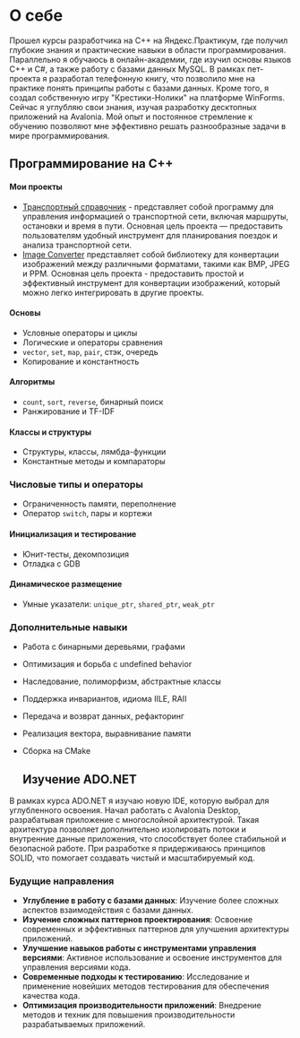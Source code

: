 # О себе
Прошел курсы разработчика на C++ на Яндекс.Практикум, где получил глубокие знания и практические навыки в области программирования. Параллельно я обучаюсь в онлайн-академии, где изучил основы языков C++ и C#, а также работу с базами данных MySQL. В рамках пет-проекта я разработал телефонную книгу, что позволило мне на практике понять принципы работы с базами данных. Кроме того, я создал собственную игру "Крестики-Нолики" на платформе WinForms. Сейчас я углубляю свои знания, изучая разработку десктопных приложений на Avalonia. Мой опыт и постоянное стремление к обучению позволяют мне эффективно решать разнообразные задачи в мире программирования.

## Программирование на C++
#### Мои проекты
- [Транспортный справочник](https://github.com/77Kimi77/TransportCatalogue.git) - представляет собой программу для управления информацией о транспортной сети, включая маршруты, остановки и время в пути.
  Основная цель проекта — предоставить пользователям удобный инструмент для планирования поездок и анализа транспортной сети.
- [Image Converter](https://github.com/77Kimi77/cpp-image-converter.git) представляет собой библиотеку для конвертации изображений между различными форматами, такими как BMP, JPEG и PPM.
  Основная цель проекта - предоставить простой и эффективный инструмент для конвертации изображений, который можно легко интегрировать в другие проекты.

#### Основы
- Условные операторы и циклы
- Логические и операторы сравнения
- `vector`, `set`, `map`, `pair`, стэк, очередь
- Копирование и константность

#### Алгоритмы
- `count`, `sort`, `reverse`, бинарный поиск
- Ранжирование и TF-IDF

#### Классы и структуры
- Структуры, классы, лямбда-функции
- Константные методы и компараторы

### Числовые типы и операторы
- Ограниченность памяти, переполнение
- Оператор `switch`, пары и кортежи

#### Инициализация и тестирование
- Юнит-тесты, декомпозиция
- Отладка с GDB

#### Динамическое размещение
- Умные указатели: `unique_ptr`, `shared_ptr`, `weak_ptr`

### Дополнительные навыки
- Работа с бинарными деревьями, графами
- Оптимизация и борьба с undefined behavior
- Наследование, полиморфизм, абстрактные классы
- Поддержка инвариантов, идиома IILE, RAII
- Передача и возврат данных, рефакторинг
- Реализация вектора, выравнивание памяти
- Сборка на CMake

  ## Изучение ADO.NET

В рамках курса ADO.NET я изучаю новую IDE, которую выбрал для углубленного освоения. Начал работать с Avalonia Desktop, разрабатывая приложение с многослойной архитектурой. Такая архитектура позволяет дополнительно изолировать потоки и внутренние данные приложения, что способствует более стабильной и безопасной работе. При разработке я придерживаюсь принципов SOLID, что помогает создавать чистый и масштабируемый код.

### Будущие направления

- **Углубление в работу с базами данных**: Изучение более сложных аспектов взаимодействия с базами данных.
- **Изучение сложных паттернов проектирования**: Освоение современных и эффективных паттернов для улучшения архитектуры приложений.
- **Улучшение навыков работы с инструментами управления версиями**: Активное использование и освоение инструментов для управления версиями кода.
- **Современные подходы к тестированию**: Исследование и применение новейших методов тестирования для обеспечения качества кода.
- **Оптимизация производительности приложений**: Внедрение методов и техник для повышения производительности разрабатываемых приложений.

